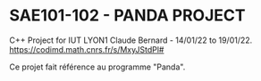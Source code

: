 # SAE101-102 - PANDA PROJECT
C++ Project for IUT LYON1 Claude Bernard - 14/01/22 to 19/01/22.
https://codimd.math.cnrs.fr/s/MxyJStdPl#

Ce projet fait référence au programme "Panda".
